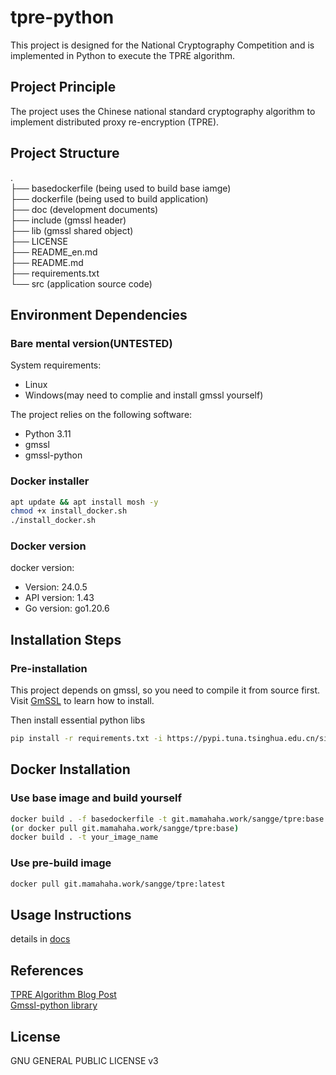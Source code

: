# tpre-python

This project is designed for the National Cryptography Competition and is implemented in Python to execute the TPRE algorithm.

## Project Principle

The project uses the Chinese national standard cryptography algorithm to implement distributed proxy re-encryption (TPRE).

## Project Structure

.  
├── basedockerfile (being used to build base iamge)  
├── dockerfile (being used to build application)  
├── doc (development documents)  
├── include (gmssl header)  
├── lib (gmssl shared object)  
├── LICENSE  
├── README_en.md  
├── README.md  
├── requirements.txt  
└── src (application source code)  

## Environment Dependencies

### Bare mental version(UNTESTED)

System requirements:  

- Linux
- Windows(may need to complie and install gmssl yourself)

The project relies on the following software:  

- Python 3.11
- gmssl
- gmssl-python

### Docker installer

```bash
apt update && apt install mosh -y 
chmod +x install_docker.sh
./install_docker.sh
```

### Docker version

docker version:  

- Version:           24.0.5  
- API version:       1.43  
- Go version:        go1.20.6  

## Installation Steps

### Pre-installation

This project depends on gmssl, so you need to compile it from source first.  
Visit [GmSSL](https://github.com/guanzhi/GmSSL) to learn how to install.  

Then install essential python libs  

```bash
pip install -r requirements.txt -i https://pypi.tuna.tsinghua.edu.cn/simple
```

## Docker Installation

### Use base image and build yourself

```bash
docker build . -f basedockerfile -t git.mamahaha.work/sangge/tpre:base
(or docker pull git.mamahaha.work/sangge/tpre:base)  
docker build . -t your_image_name
```

### Use pre-build image

```bash
docker pull git.mamahaha.work/sangge/tpre:latest
```

## Usage Instructions

details in [docs](doc/README_app_en.md)

## References  

[TPRE Algorithm Blog Post](https://www.cnblogs.com/pam-sh/p/17364656.html#tprelib%E7%AE%97%E6%B3%95)  
[Gmssl-python library](https://github.com/GmSSL/GmSSL-Python)

## License

GNU GENERAL PUBLIC LICENSE v3

